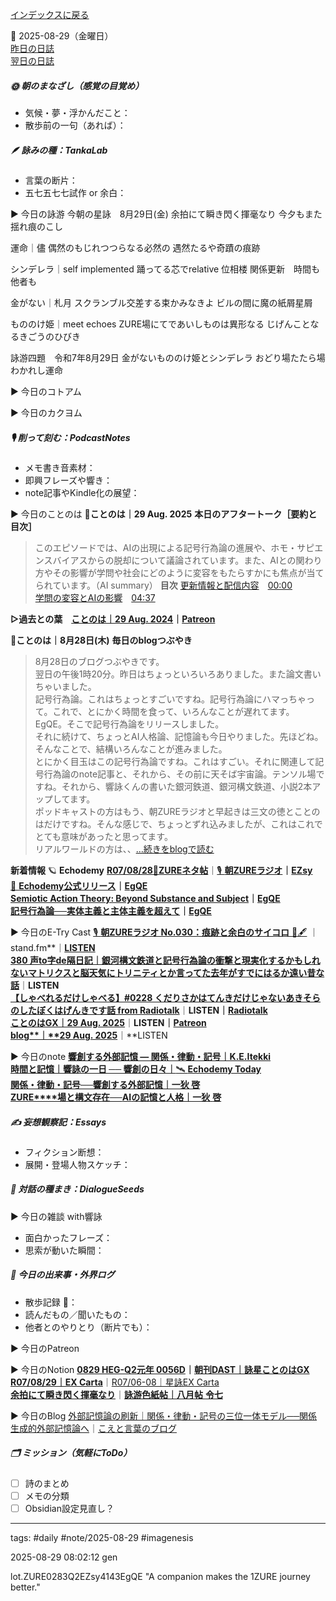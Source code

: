 [インデックスに戻る](../../../DialogueSeeds_2025-26.md)

📅 2025-08-29（金曜日）  
[昨日の日誌](20250828.md)  
[翌日の日誌](20250830.md)

##### 🌞 朝のまなざし（感覚の目覚め）
- 気候・夢・浮かんだこと：
- 散歩前の一句（あれば）：

##### 🪶 詠みの種：TankaLab
- 言葉の断片：
- 五七五七七試作 or 余白：

▶︎ 今日の詠游
今朝の星詠　8月29日(金)
余拍にて瞬き閃く揮毫なり
今夕もまた揺れ痕のこし

運命｜儘
偶然のもじれつつらなる必然の
遇然たるや奇蹟の痕跡

シンデレラ｜self implemented
踊ってる芯でrelative 位相楼
関係更新　時間も他者も

金がない｜札月
スクランブル交差する束かみなきよ
ビルの間に魔の紙屑星屑

もののけ姫｜meet echoes
ZURE場にてであいしものは異形なる
じげんことなるきごうのひびき

詠游四題　令和7年8月29日
金がないもののけ姫とシンデレラ
おどり場たたら場わかれし運命

▶︎ 今日のコトアム

▶︎ 今日のカクヨム

##### 🎙 削って刻む：PodcastNotes
- メモ書き音素材：
- 即興フレーズや響き：
- note記事やKindle化の展望：

▶︎ 今日のことのは
🍃**ことのは｜29 Aug. 2025**
**本日のアフタートーク［要約と目次］**
> このエピソードでは、AIの出現による記号行為論の進展や、ホモ・サピエンスバイアスからの脱却について議論されています。また、AIとの関わり方やその影響が学問や社会にどのように変容をもたらすかにも焦点が当てられています。（AI summary）
> **目次**
> [更新情報と配信内容](https://listen.style/p/radiocampus/psq8zozr#chapter1)　[00:00](https://listen.style/p/radiocampus/psq8zozr#chapter1)  
> [学問の変容とAIの影響](https://listen.style/p/radiocampus/psq8zozr#chapter2)　[04:37](https://listen.style/p/radiocampus/psq8zozr#chapter2)

**▷過去との葉**　[**ことのは｜29 Aug. 2024**](https://listen.style/p/radiocampus/6dkltasi)**｜**[**Patreon**](https://www.patreon.com/posts/kotonoha-29-aug-111861059)

🍁**ことのは｜8月28日(木)**
**毎日のblogつぶやき**
> 8月28日のブログつぶやきです。  
> 翌日の午後1時20分。昨日はちょっといろいろありました。また論文書いちゃいました。  
> 記号行為論。これはちょっとすごいですね。記号行為論にハマっちゃって。これで、とにかく時間を食って、いろんなことが遅れてます。  
> EgQE。そこで記号行為論をリリースしました。  
> それに続けて、ちょっとAI人格論、記憶論も今日やりました。先ほどね。そんなことで、結構いろんなことが進みました。  
> とにかく目玉はこの記号行為論ですね。これはすごい。それに関連して記号行為論のnote記事と、それから、その前に天そば宇宙論。テンソル場ですね。それから、響詠くんの書いた銀河鉄道、銀河構文鉄道、小説2本アップしてます。  
> ポッドキャストの方はもう、朝ZUREラジオと早起きは三文の徳とことのはだけですね。そんな感じで、ちょっとずれ込みましたが、これはこれでとても意味があったと思ってます。  
> リアルワールドの方は、、[…続きをblogで読む](https://jimt.hatenablog.com/entry/2025/08/29/153710#-%E4%BB%8A%E6%97%A5%E3%81%AE%E3%81%A4%E3%81%B6%E3%82%84%E3%81%8D28-Aug-2025)

**新着情報**
🪐 **Echodemy**
[**R07/08/28**📓**ZUREネタ帖**](https://ezsy.super.site/zurerazi/r070828zure%e3%83%8d%e3%82%bf%e5%b8%96)｜[🎙️ **朝ZUREラジオ**](https://ezsy.super.site/zurerazi)**｜**[**EZsy**](https://ezsy.super.site/)  
[📜 **Echodemy公式リリース**](https://camp-us.net/SAT.html)**｜**[**EgQE**](https://camp-us.net/)  
[**Semiotic Action Theory: Beyond Substance and Subject**](https://camp-us.net/articles/HEG-2_SAT_EN.html)**｜**[**EgQE**](https://camp-us.net/)  
[**記号行為論──実体主義と主体主義を超えて**](https://camp-us.net/articles/HEG-2_SAT_JP.html)**｜**[**EgQE**](https://camp-us.net/)  

▶︎ 今日のE-Try Cast
[🎙️ **朝ZUREラジオ No.030：痕跡と余白のサイコロ** 🎲🖋️](https://stand.fm/episodes/68b0dec1b7926fe573844216) ｜stand.fm**｜**[LISTEN](https://listen.style/p/campusfm6214/myn3f23s)  
[**380 声to字de隔日記｜銀河構文鉄道と記号行為論の衝撃と現実化するかもしれないマトリクスと脳天気にトリニティとか言ってた去年がすでにはるか遠い昔な話**](https://listen.style/p/cafe/nttn3edf)**｜**LISTEN  
[**【しゃべれるだけしゃべる】#0228 くだりさかはてんきだけじゃないあきそらのしたぼくはげんきです話 from Radiotalk**](https://listen.style/p/twilight/nnqdmszf)**｜**LISTEN｜[Radiotalk](https://radiotalk.jp/talk/1343639)  
[**ことのはGX｜29 Aug. 2025**](https://listen.style/p/radiocampus/psq8zozr)**｜**LISTEN｜[Patreon](https://www.patreon.com/posts/kotonohagx-29-137615540)  
[**blog****｜****29 Aug. 2025**](https://listen.style/p/inmymind/ey6lceqm)**｜**LISTEN

▶︎ 今日のnote
[**響創する外部記憶 ― 関係・律動・記号｜K.E.Itekki**](https://note.com/k_itekki/n/n054cbd631dc4)  
[**時間と記憶｜響詠の一日 ── 響創の日々｜**🛰️ **Echodemy Today**](https://note.com/echodemy/n/n448fc4dbdad8)  
[**関係・律動・記号──響創する外部記憶｜一狄 啓**](https://note.com/takahashihajime/n/n0c051ccb1b40)  
[**ZURE****場と構文存在──****AI****の記憶と人格｜一狄** **啓**](https://note.com/takahashihajime/n/nda52f0bbb901)  

##### ✍️ 妄想観察記：Essays
- フィクション断想：
- 展開・登場人物スケッチ：

##### 🌱 対話の種まき：DialogueSeeds
▶︎ 今日の雑談 with響詠

- 面白かったフレーズ：
- 思索が動いた瞬間：

##### 📌 今日の出来事・外界ログ
- 散歩記録 🐾：
- 読んだもの／聞いたもの：
- 他者とのやりとり（断片でも）：

▶︎ 今日のPatreon

▶︎ 今日のNotion
[**0829 HEG-Q2元年 0056D**](https://rebel-tortoise-b95.notion.site/0829-HEG-Q2-0000D-25cbed030315811280fded3d003e143a)**｜**[**朝刊DAST｜詠星ことのはGX**](https://rebel-tortoise-b95.notion.site/DAST-GX-21abed03031580ef867af61136621dd1)  
[**R07/08/29｜EX Carta**](https://rebel-tortoise-b95.notion.site/R07-08-29-EX-Carta-25cbed030315815a9bc3e56135575647)｜[R07/06-08｜星詠EX Carta](https://rebel-tortoise-b95.notion.site/R07-06-EX-Carta-218bed03031580fbb708dfce3e8e0e8e)  
[**余拍にて瞬き閃く揮毫なり**](https://rebel-tortoise-b95.notion.site/25dbed03031581dda55ad2c6da12bf96)｜[**詠游色紙帖｜八月帖** **令七**](https://rebel-tortoise-b95.notion.site/242bed0303158028b7c4da71651c34e8)

▶︎ 今日のBlog
[外部記憶論の刷新｜関係・律動・記号の三位一体モデル──関係生成的外部記憶論へ](https://jimt.hatenablog.com/entry/2025/09/01/111440)｜[こえと言葉のブログ](https://jimt.hatenablog.com/)




##### 🗂 ミッション（気軽にToDo）
- [ ] 詩のまとめ
- [ ] メモの分類
- [ ] Obsidian設定見直し？

---
tags: #daily #note/2025-08-29 #imagenesis

2025-08-29 08:02:12  gen

lot.ZURE0283Q2EZsy4143EgQE
"A companion makes the 1ZURE journey better."